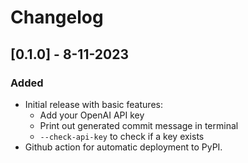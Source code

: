 # Changelog

## [0.1.0] - 8-11-2023

### Added
- Initial release with basic features:
  - Add your OpenAI API key
  - Print out generated commit message in terminal
  - `--check-api-key` to check if a key exists
- Github action for automatic deployment to PyPI.